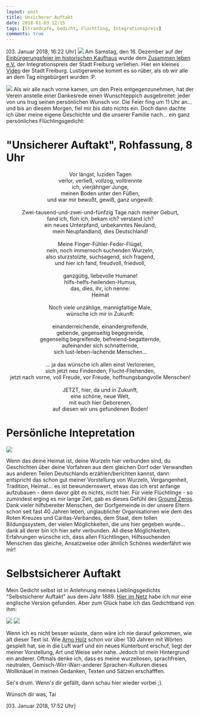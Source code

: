 ```yaml
---
layout: post
title: Unsicherer Auftakt
date: 2018-01-03 12:15
tags: [Strandcafé, Gedicht, Flüchtling, Integrationspreis]
comments: true
---
```

[03. Januar 2018, 16:22 Uhr] <img src="{{site.baseurl}}/images/2018-01-03-notebook-page-1.jpg" class="fit image">
Am Samstag, den 16. Dezember auf der [Einbürgerungsfeier im historischen Kaufhaus](http://www.badische-zeitung.de/freiburg/briten-sind-jetzt-auf-platz-2-der-neu-freiburger--146836397.html) wurde dem [Zusammen leben e.V.](https://www.facebook.com/zusammenlebeneV/) der Integrationspreis der Stadt Freiburg verliehen. Hier ein kleines [Video](https://www.facebook.com/stadtfreiburg/videos/1962026187147212/) der Stadt Freiburg. Lustigerweise kommt es so rüber, als ob wir alle an dem Tag eingebürgert wurden :P.

<img src="{{site.baseurl}}/images/2018-01-03-notebook-page-2.jpg" class="fit image">
Als wir alle nach vorne kamen, um den Preis entgegenzunehmen, hat der Verein anstelle einer Dankesrede einen Wunschteppich ausgebreitet: jeder von uns trug seinen persönlichen Wunsch vor. Die Feier fing um 11 Uhr an... und bis an diesem Morgen, fiel mir bis dato nichts ein. Doch dann dachte ich über meine eigene Geschichte und die unserer Familie nach... ein ganz persönliches Flüchlingsgedicht:

# "Unsicherer Auftakt", Rohfassung, 8 Uhr
<center>
Vor längst, luziden Tagen <br>
verlor, verließ, vollzog, volltrennte <br>
ich, vierjähriger Junge, <br>
meinen Boden unter den Füßen, <br>
und war mir bewußt, gewiß, ganz ungewiß: <br>
<br>
Zwei-tausend-und-zwei-und-fünfzig Tage nach meiner Geburt, <br>
fand ich, floh ich, bekam ich? verstand ich? <br>
ein neues Unterpfand, unbekanntes Neuland, <br>
mein Neupfandland, dies Deutschland!<br>
<br>
Meine Finger-Fühler-Feder-Flügel, <br>
nein, noch immernoch suchenden Wurzeln, <br>
also sturzstolzte, suchsagend, sich fragend, <br>
und hier ich fand, freudvoll, friedvoll, <br>
<br>
ganzgütig, liebevolle Humane! <br>
hilfs-helfs-heilenden-Humus, <br>
das, dies, ihr, ich nenne: <br>
Heimat<br>
<br>
Noch viele unzählige, mannigfaltige Male, <br>
wünsche ich mir in Zukunft: <br>
<br>
einanderreichende, einandergreifende, <br>
gebende,  gegenseitig begegnende, <br>
gegenseitig begreifende, befreiend-begatternde, <br>
aufeinander sich schnatternde, <br>
sich lust-leben-lachende Menschen... <br>
<br>
... ja das wünsche ich allen einst Verlorenen, <br>
sich jetzt neu Findenden, Flucht-Fliehenden, <br>
jetzt nach vorne, voll Freude, vor Freude, hoffnungsbangvolle Menschen!<br>
<br>
JETZT, hier, da und in Zukunft, <br>
eine schöne, neue Welt, <br>
mit euch hier Geborenen, <br>
auf diesen wir uns gefundenen Boden!<br>
</center>


# Persönliche Intepretation

<img src="{{site.baseurl}}/images/2018-01-03-überarbeitete-Fassung.jpg" class="fit image">

Wenn das deine Heimat ist, deine Wurzeln hier verbunden sind, du Geschichten über deine Vorfahren aus dem gleichen Dorf oder Verwandten aus anderen Teilen Deutschlands erzählen/berichten kannst, dann entspricht das schon gut meiner Vorstellung von Wurzeln, Vergangenheit, Tradition, Heimat... es ist bewundernswert, etwas das ich erst anfange aufzubauen - denn davor gibt es nichts, nicht hier. Für viele Flüchtlinge - so zumindest erging es mir lange Zeit, gab es dieses Gefühl des [Ground Zeros](https://de.wikipedia.org/wiki/Ground_Zero). Dank vieler hilfsbereiter Menschen, der Dorfgemeinde in der unsere Eltern schon seit fast 40 Jahren leben, unglaublicher Organisationen wie dem des Roten Kreuzes und Caritas-Verbandes, dem Staat, dem tollen Bildungssystem, der vielen Möglichkeiten, die uns hier gegeben wurde... dank all derer bin ich hier sehr verbunden. All diese Möglichkeiten, Erfahrungen wünsche ich, dass allen Flüchtlingen, Hilfssuchenden Menschen das gleiche, Ansatzweise oder ähnlich Schönes wiederfährt wie mir!

# Selbstsicherer Auftakt

Mein Gedicht selbst ist in Anlehnung meines Lieblingsgedichts "Selbstsicherer Auftakt" aus dem Jahr 1889. [Hier im Netz](http://artsites.ucsc.edu/GDead/agdl/holz.html#self) habe ich nur eine englische Version gefunden. Aber zum Glück habe ich das Gedichtband von ihm:

<img src="{{site.baseurl}}/images/2018-01-03-Arno-Holz-selbstsicher-Auftakt-1.jpg" class="fit image">
<img src="{{site.baseurl}}/images/2018-01-03-Arno-Holz-selbstsicher-Auftakt-2.jpg" class="fit image">

Wenn ich es nicht besser wüsste, dann wäre ich nie darauf gekommen, wie alt dieser Text ist. Wie [Arno Holz](http://www.zeit.de/1963/43/die-lust-am-allzulangen) schon vor über 130 Jahren mit Wörten gespielt hat, sie in die Luft warf und ein neues Kunterbunt erschuf, liegt der meiner Vorstellung, Art und Weise sehr nahe. Jedoch ist mein Hintergrund ein anderer. Oftmals denke ich, dass es meine wurzellosen, sprachfreien, neutralen, Gemisch-Wirr-Warr-anderer Sprachen-Kulturen dieses Wollknäuel in meinen Gedanken, Texten und Sätzen erschafffen.

Sei's drum. Wenn's dir gefällt, dann schau hier wieder vorbei ;).

Wünsch dir was, Tai

[03. Januar 2018, 17:52 Uhr]

